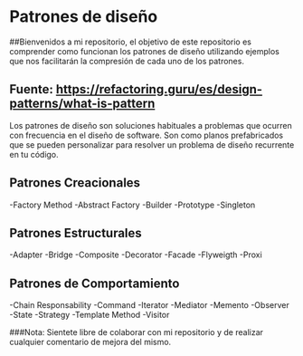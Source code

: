 # Patrones de diseño

##Bienvenidos a mi repositorio, el objetivo de este repositorio es comprender como funcionan los patrones de diseño utilizando ejemplos que nos facilitarán la compresión de cada uno de los patrones.

## Fuente: https://refactoring.guru/es/design-patterns/what-is-pattern
Los patrones de diseño son soluciones habituales a problemas que ocurren con frecuencia en el diseño de software. 
Son como planos prefabricados que se pueden personalizar para resolver un problema de diseño recurrente en tu código.

## Patrones Creacionales

-Factory Method
-Abstract Factory
-Builder
-Prototype
-Singleton

## Patrones Estructurales

-Adapter
-Bridge
-Composite
-Decorator
-Facade
-Flyweigth
-Proxi

## Patrones de Comportamiento

-Chain Responsability
-Command
-Iterator
-Mediator
-Memento
-Observer
-State
-Strategy
-Template Method
-Visitor

###Nota: Sientete libre de colaborar con mi repositorio y de realizar cualquier comentario de mejora del mismo.